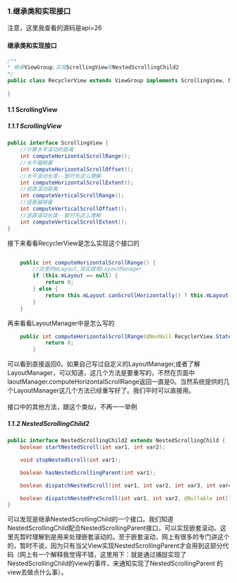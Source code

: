 ### 1.继承类和实现接口

注意，这里我查看的源码是api=26
#### 继承类和实现接口
```java
/**
* 继承ViewGroup,实现ScrollingView和NestedScrollingChild2
*/
public class RecyclerView extends ViewGroup implements ScrollingView, NestedScrollingChild2 {
    
}
```
#### 1.1 ScrollingView
##### 1.1.1 ScrollingView
```java
public interface ScrollingView {
    //计算水平滚动的距离
    int computeHorizontalScrollRange();
    //水平偏移量
    int computeHorizontalScrollOffset();
    //水平滚动长度--暂时先这么理解
    int computeHorizontalScrollExtent();
    //竖直滚动距离
    int computeVerticalScrollRange();
    //竖直偏移量
    int computeVerticalScrollOffset();
    //竖直滚动长度--暂时先这么理解
    int computeVerticalScrollExtent();
}
```
接下来看看RecyclerView是怎么实现这个接口的
```java

    public int computeHorizontalScrollRange() {
        //这里的mLayout,其实就是LayoutManager
        if (this.mLayout == null) {
            return 0;
        } else {
            return this.mLayout.canScrollHorizontally() ? this.mLayout.computeHorizontalScrollRange(this.mState) : 0;
        }
    }
```
再来看看LayoutManager中是怎么写的
```java
    public int computeHorizontalScrollRange(@NonNull RecyclerView.State state) {
            return 0;
        }
```
可以看到直接返回0。如果自己写过自定义的LayoutManager,或者了解LayoutManager，可以知道，这几个方法是要重写的，不然在页面中laoutManager.computeHorizontalScrollRange返回一直是0。当然系统提供的几个LayoutManager这几个方法已经重写好了。我们平时可以直接用。
<br><br>
接口中的其他方法，跟这个类似，不再一一举例

##### 1.1.2 NestedScrollingChild2
```java
public interface NestedScrollingChild2 extends NestedScrollingChild {
    boolean startNestedScroll(int var1, int var2);

    void stopNestedScroll(int var1);

    boolean hasNestedScrollingParent(int var1);

    boolean dispatchNestedScroll(int var1, int var2, int var3, int var4, @Nullable int[] var5, int var6);

    boolean dispatchNestedPreScroll(int var1, int var2, @Nullable int[] var3, @Nullable int[] var4, int var5);
}
```
可以发现是继承NestedScrollingChild的一个接口。我们知道NestedScrollingChild配合NestedScrollingParent接口，可以实现嵌套滚动。这里先暂时理解到是用来处理嵌套滚动的。至于嵌套滚动，网上有很多的专门讲这个的，暂时不说，因为只有当父View实现NestedScrollingParent才会用到这部分代码（网上有一个解释我觉得不错，这里用下：就是通过捕捉实现了NestedScrollingChild的view的事件，来通知实现了NestedScrollingParent 的view去做点什么事）。
